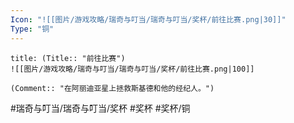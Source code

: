 ```yaml
---
Icon: "![[图片/游戏攻略/瑞奇与叮当/瑞奇与叮当/奖杯/前往比赛.png|30]]"
Type: "铜"
---
```

```ad-common-bronze-trophy
title: (Title:: "前往比赛")
![[图片/游戏攻略/瑞奇与叮当/瑞奇与叮当/奖杯/前往比赛.png|100]]

(Comment:: "在阿丽迪亚星上拯救斯基德和他的经纪人。")
```

#瑞奇与叮当/瑞奇与叮当/奖杯 #奖杯 #奖杯/铜
